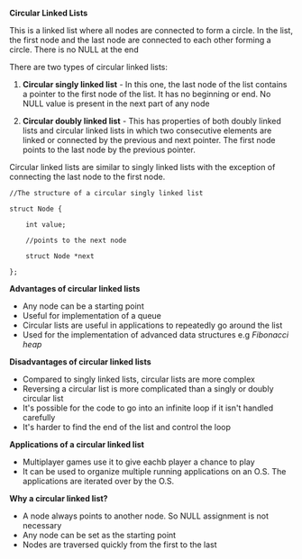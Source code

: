 **Circular Linked Lists**

This is a linked list where all nodes are connected to form a circle. In the list, the first node and the last node are connected to each other forming a circle. There is no NULL at the end

There are two types of circular linked lists:
1. **Circular singly linked list** - In this one, the last node of the list contains a pointer to the first node of the list. It has no beginning or end. No NULL value is present in the next part of any node

2. **Circular doubly linked list** - This has properties of both doubly linked lists and circular linked lists in which two consecutive elements are linked or connected by the previous and next pointer. The first node points to the last node by the previous pointer.

Circular linked lists are similar to singly linked lists with the exception of connecting the last node to the first node.

```
//The structure of a circular singly linked list

struct Node {

	int value;

	//points to the next node

	struct Node *next

};

```

**Advantages of circular linked lists**
- Any node can be a starting point
- Useful for implementation of a queue
- Circular lists are useful in applications to repeatedly go around the list
- Used for the implementation of advanced data structures e.g *Fibonacci heap*

**Disadvantages of circular linked lists**
- Compared to singly linked lists, circular lists are more complex
- Reversing a circular list is more complicated than a singly or doubly circular list
- It's possible for the code to go into an infinite loop if it isn't handled carefully
- It's harder to find the end of the list and control the loop

**Applications of a circular linked list**
- Multiplayer games use it to give eachb player a chance to play
- It can be used to organize multiple running applications on an O.S. The applications are iterated over by the O.S.

**Why a circular linked list?**
- A node always points to another node. So NULL assignment is not necessary
- Any node can be set as the starting point
- Nodes are traversed quickly from the first to the last
